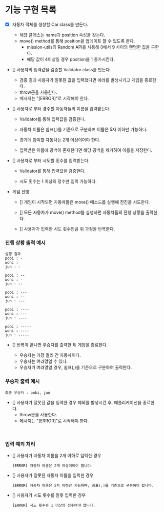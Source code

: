 # 기능 구현 목록

- [x] 자동차 객체를 생성할 Car class를 만든다.

  - 해당 클래스는 name과 position 속성을 갖는다.
  - move() method를 통해 position을 업데이트 할 수 있도록 한다.
    - mission-utils의 Random API를 사용해 0에서 9 사이의 랜덤한 값을 구한다.
    - 해당 값이 4이상일 경우 position을 1 증가시킨다.

- [] 사용자의 입력값을 검증할 Validator class를 만든다.

  - 검증 결과 사용자가 잘못된 값을 입력했다면 에러를 발생시키고 게임을 종료한다.
  - throw문을 사용한다.
  - 메시지는 "[ERROR]"로 시작해야 한다.

- [] 사용자로 부터 경주할 자동차들의 이름을 입력받는다.

  - Validator를 통해 입력값을 검증한다.

  - 자동차 이름은 쉼표(,)를 기준으로 구분하며 이름은 5자 이하만 가능하다.

  - 경기에 참여할 자동차는 2개 이상이어야 한다.

  - 입력받은 이름에 공백이 존재한다면 해당 공백을 제거하여 이름을 저장한다.

- [] 사용자로 부터 시도할 횟수를 입력받는다.

  - Validator를 통해 입력값을 검증한다.

  - 시도 횟수는 1 이상의 정수만 입력 가능하다.

- 게임 진행

  - [] 게임이 시작되면 자동차들은 move() 메소드를 실행해 전진을 시도한다.

  - [] 모든 자동차가 move() method를 실행하면 자동차들의 진행 상황을 출력한다.

  - [] 사용자가 입력한 시도 횟수만큼 위 과정을 반복한다.

### 진행 상황 출력 예시

```
실행 결과
pobi : -
woni :
jun : -

pobi : --
woni : -
jun : --

pobi : ---
woni : --
jun : ---

pobi : ----
woni : ---
jun : ----

pobi : -----
woni : ----
jun : -----
```

- [] 반복이 끝나면 우승자를 출력한 뒤 게임을 종료한다.

  - 우승자는 가장 멀리 간 자동차이다.
  - 우승자는 여러명일 수 있다.
  - 우승자가 여러명일 경우, 쉼표(,)를 기준으로 구분하여 출력한다.

### 우승자 출력 예시

```
최종 우승자 : pobi, jun
```

- [] 사용자가 잘못된 값을 입력한 경우 예외를 발생시킨 후, 에플리케이션을 종료한다.
  - throw문을 사용한다.
  - 메시지는 "[ERROR]"로 시작해야 한다.

<br />

### 입력 예외 처리

- [] 사용자가 자동차 이름을 2개 이하로 입력한 경우

  ```
  [ERROR] 자동차 이름은 2개 이상이어야 합니다.
  ```

- [] 사용자가 잘못된 자동차 이름을 입력한 경우

  ```
  [ERROR] 자동차 이름은 5자 이하만 가능하며, 쉼표(,)를 기준으로 구분해야 합니다.
  ```

- [] 사용자가 시도 횟수를 잘못 입력한 경우

  ```
  [ERROR] 시도 횟수는 1 이상의 정수여야 합니다.
  ```
